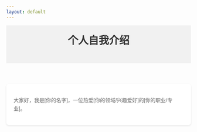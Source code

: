 ```yaml
---
layout: default
---
```

<!DOCTYPE html>
<html lang="zh-CN">
<head>
    <meta charset="UTF-8">
    <meta name="viewport" content="width=device-width, initial-scale=1.0">
    <title>个人自我介绍</title>
    <style>
        body {
            font-family: Arial, sans-serif;
            line-height: 1.6;
            margin: 20px;
        }
        header {
            text-align: center;
            padding: 20px;
            background-color: #f1f1f1;
            position: relative; /* 添加这行样式 */
        }
        h1 {
            color: #333;
            margin-top: 0; /* 添加这行样式 */
            position: relative; /* 添加这行样式 */
            z-index: 1; /* 添加这行样式 */
        }
        section {
            max-width: 800px;
            margin: 0 auto;
            background-color: #fff; /* 添加这行样式 */
            padding: 20px; /* 添加这行样式 */
            border-radius: 8px; /* 添加这行样式 */
            box-shadow: 0 2px 4px rgba(0, 0, 0, 0.1); /* 添加这行样式 */
        }
        p {
            color: #666;
        }
    </style>
</head>
<body>
    <header>
        <h1>个人自我介绍</h1>
    </header>
    <section>
        <p>大家好，我是[你的名字]，一位热爱[你的领域/兴趣爱好]的[你的职业/专业]。</p>
        <!-- 其他自我介绍内容 -->
    </section>
</body>
</html>

